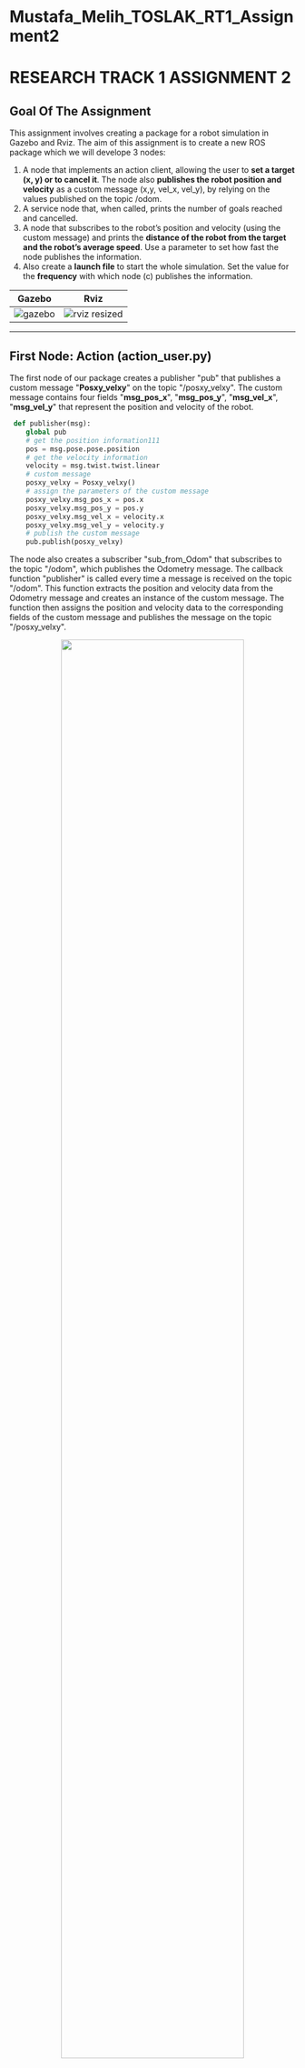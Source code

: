 # Mustafa_Melih_TOSLAK_RT1_Assignment2
RESEARCH TRACK 1  ASSIGNMENT 2
================================

## Goal Of The Assignment

This assignment involves creating a package for a robot simulation in Gazebo and Rviz. 
The aim of this assignment is to create a new ROS package which we will develope 3 nodes: 

1. A node that implements an action client, allowing the user to **set a target (x, y) or to cancel it**. The node
also **publishes the robot position and velocity** as a custom message (x,y, vel_x, vel_y), by relying on the values
published on the topic /odom.
2. A service node that, when called, prints the number of goals reached and cancelled.
3. A node that subscribes to the robot’s position and velocity (using the custom message) and prints the
**distance of the robot from the target and the robot’s average speed**. Use a parameter to set how fast the
node publishes the information.
4. Also create a **launch file** to start the whole simulation. Set the value for the **frequency** with which node (c) publishes
the information.


|   Gazebo   |   Rviz   |
|:----------:|:-----------:|
| ![gazebo](https://user-images.githubusercontent.com/58879182/213936088-b599162b-4c8a-4728-b4f6-830d56a3db6e.png) | ![rviz resized](https://user-images.githubusercontent.com/58879182/213935894-04b775d8-8a03-4a45-86b4-349905741c48.png)|

---------------------------------
## First Node: Action (action_user.py)

The first node of our package creates a publisher "pub" that publishes a custom message "**Posxy_velxy**" on the topic "/posxy_velxy". The custom message contains four fields "**msg_pos_x**", "**msg_pos_y**", "**msg_vel_x**", "**msg_vel_y**" that represent the position and velocity of the robot.

```python
 def publisher(msg):
    global pub
    # get the position information111
    pos = msg.pose.pose.position
    # get the velocity information
    velocity = msg.twist.twist.linear
    # custom message
    posxy_velxy = Posxy_velxy()
    # assign the parameters of the custom message
    posxy_velxy.msg_pos_x = pos.x
    posxy_velxy.msg_pos_y = pos.y
    posxy_velxy.msg_vel_x = velocity.x
    posxy_velxy.msg_vel_y = velocity.y
    # publish the custom message
    pub.publish(posxy_velxy)
```
The node also creates a subscriber "sub_from_Odom" that subscribes to the topic "/odom", which publishes the Odometry message. The callback function "publisher" is called every time a message is received on the topic "/odom". This function extracts the position and velocity data from the Odometry message and creates an instance of the custom message. The function then assigns the position and velocity data to the corresponding fields of the custom message and publishes the message on the topic "/posxy_velxy".

<p align="center" width="100%">
    <img width="80%" src="https://user-images.githubusercontent.com/58879182/213940945-5b4c75b8-79c5-45ce-9602-caa3081905f1.png">
</p>



Finally the "action_client()" funtion creates an action client and waits for the action server "/reaching_goal" to start. It enters a while loop that prompts the user to enter the target position or type "c" to cancel the goal. If the user enters "c", the action client cancels the goal and sets the status_goal to false. If the user inputs a target position, the function converts the inputs from strings to floats, creates a goal with the target position and sends it to the action server(Planning.action). It also sets status_goal to true.
It's a simple implementation of action client, it sends a goal to the action server and waits for the result of the goal, it could be an error, a success, or a cancelation. The user can interact with the client, setting a goal or canceling it.

<img align="right" width="50%" src="https://user-images.githubusercontent.com/58879182/213941409-7911d914-4ef2-48ae-b2bb-a1432ce44d4f.png">

```python
 def publisher(msg):
    global pub
    # get the position information111
    pos = msg.pose.pose.position
    # get the velocity information
    velocity = msg.twist.twist.linear
    # custom message
    posxy_velxy = Posxy_velxy()
    # assign the parameters of the custom message
    posxy_velxy.msg_pos_x = pos.x
    posxy_velxy.msg_pos_y = pos.y
    posxy_velxy.msg_vel_x = velocity.x
    posxy_velxy.msg_vel_y = velocity.y
    # publish the custom message
    pub.publish(posxy_velxy)
```


--------------------------------------------------------------------------------------------------------------------------------------------------

## Installation

The simulator requires a **Python 2.7** installation, the [pygame](http://pygame.org/) library, [PyPyBox2D](https://pypi.python.org/pypi/pypybox2d/2.1-r331), and [PyYAML](https://pypi.python.org/pypi/PyYAML/).

Pygame, unfortunately, can be tricky (though [not impossible](http://askubuntu.com/q/312767)) to install in virtual environments. If you are using `pip`, you might try `pip install hg+https://bitbucket.org/pygame/pygame`, or you could use your operating system's package manager. Windows users could use [Portable Python](http://portablepython.com/). PyPyBox2D and PyYAML are more forgiving, and should install just fine using `pip` or `easy_install`.

---------------------------------

## How To Run

The solutions of the assignment can be found in the **solutions (python_simulator/robot-sim/solutions)** file. In this directory, there are three different solutions of the assignment:

+ Not_autonomous_solution.py
+ Semi_autonomous_solution.py
+ Full_autonomous_solution.py

To run these solutions in the simulator **cd** to **robot-sim** directory, use `run.py`, passing it the file names.

 - Not autonomous  &rarr; ``` $ python run.py solutions/Not_autonomous_solution.py ```
 - Semi autonomous &rarr; ``` $ python run.py solutions/Semi_autonomous_solution.py ```
 - Full autonomous  &rarr; ``` $ python run.py solutions/Full_autonomous_solution.py ```

---------------------------------

## Troubleshooting

When running `python run.py <file>`, you may be presented with an error: `ImportError: No module named 'robot'`. This may be due to a conflict between sr.tools and sr.robot. To resolve, symlink simulator/sr/robot to the location of sr.tools.

On Ubuntu, this can be accomplished by:
* Find the location of srtools: `pip show sr.tools`
* Get the location. In my case this was `/usr/local/lib/python2.7/dist-packages`
* Create symlink: `ln -s path/to/simulator/sr/robot /usr/local/lib/python2.7/dist-packages/sr/`

-----------------------------------

## Not Autonomous Solution

In this solution the path of the robot already given with two array: 

* silver_tokens_offset_number = [3,2,1,0,5,4]
* golden_tokens_offset_number = [11,10,9,8,7,6]

First of all robot will search and find the silver token which offset number is equal to the first element of the **silver_tokens_offset_number** array, then it will grab it. When graping is done, robot will search for golden token token which offset number is equal to the first element of the **golden_tokens_offset_number** array and it will release the silver token near to golden token and the process will continue with the other elements of the both arrays, respectively until all the elements of arrays are processed.

Note: The issue of this solution is you have to find the offset numbers of tokens and write in the arrays **manually**. 

![Not_Autonomous_Path](https://user-images.githubusercontent.com/58879182/202065266-b522196a-5574-4ed6-9bd9-49be95bafaf7.png)



-----------------------------------

## Semi Autonomous Solution

The Semi autonomous solution can be thought of as upgrading Non autonomous solution to become more autonomous. The issue of manually entering offset numbers to the arrays found the solution here. Now robot capable of:

* Finding closest silver token and grabing it.
* Finding closest golden token and releasing silver token near to golden token.
* Not using already taken silver and golden tokens.
* Ending task when all **12** tokens are used.

**Note:** Although the robot's autonomous level increases with this solution, the user must specify the total token number **manually** in the code.

```python
 if len(Taken_tokens)==12:                       

    		print("Well done assignment completed successfully")

    		exit()
```
------------------------------------------

## Full Autonomous Solution

In this solution "manually entering" issues from Not autonomous and semi autonomous solutions are solved. After using all tokens our robot turning 360 degree to check if there is any silver token left if not ending program. Now our robot capable of:

* Finding closest silver token and grabing it.
* Finding closest golden token and releasing silver token near to golden token.
* Not using already taken silver and golden tokens.
* Ending task when there is no silver token left.

```python

  if offset in Taken_tokens:                    

		turn(+40, 0.1)                       
  		print("Looking for not already taken Silver Token")
		complete = complete + 1  
		
  		if complete == 24:    
				print("I turned 360 degree and couldn`t see any not taken  silver Token")
				print("MISSION COMPLETE")
				exit()        # And the System because there is no any silver token left
 ```
**Note:** When integer variable coplete is equal to 24 this mean our Robot turned 360 degree. Turn(40,0.1) function is turning our robot 15 degree (15*24=360).

### Flowchart Of The Full Autonomous Solution

![Full_autonomous_Flowchart_basic](https://user-images.githubusercontent.com/58879182/202076049-4c5f786d-598a-4f5f-8d76-94f5d5713e7a.png)

---------------------------------------

### Functionalities And Informations About Robot API

The API for controlling a simulated robot is designed to be as similar as possible to the [SR API][sr-api].

### Motors ###

The simulated robot has two motors configured for skid steering, connected to a two-output [Motor Board](https://studentrobotics.org/docs/kit/motor_board). The left motor is connected to output `0` and the right motor to output `1`.

The Motor Board API is identical to [that of the SR API](https://studentrobotics.org/docs/programming/sr/motors/), except that motor boards cannot be addressed by serial number. So, to turn on the spot at one quarter of full power, one might write the following:

```python
R.motors[0].m0.power = 25
R.motors[0].m1.power = -25

```
### The Grabber ###

The robot is equipped with a grabber, capable of picking up a token which is in front of the robot and within 0.4 metres of the robot's centre. To pick up a token, call the `R.grab` method:

```python
success = R.grab()
```
The `R.grab` function returns `True` if a token was successfully picked up, or `False` otherwise. If the robot is already holding a token, it will throw an `AlreadyHoldingSomethingException`.

To drop the token, call the `R.release` method.

Cable-tie flails are not implemented.

### Vision ###

To help the robot find tokens and navigate, each token has markers stuck to it, as does each wall. The `R.see` method returns a list of all the markers the robot can see, as `Marker` objects. The robot can only see markers which it is facing towards.

Each `Marker` object has the following attributes:

* `info`: a `MarkerInfo` object describing the marker itself. Has the following attributes:

  * `code`: the numeric code of the marker.

  * `marker_type`: the type of object the marker is attached to (either `MARKER_TOKEN_GOLD`, `MARKER_TOKEN_SILVER` or `MARKER_ARENA`).

  * `offset`: offset of the numeric code of the marker from the lowest numbered marker of its type. For example, token number 3 has the code 43, but offset 3.

  * `size`: the size that the marker would be in the real game, for compatibility with the SR API.

* `centre`: the location of the marker in polar coordinates, as a `PolarCoord` object. Has the following attributes:

  * `length`: the distance from the centre of the robot to the object (in metres).

  * `rot_y`: rotation about the Y axis in degrees.

* `dist`: an alias for `centre.length`

* `res`: the value of the `res` parameter of `R.see`, for compatibility with the SR API.

* `rot_y`: an alias for `centre.rot_y`

* `timestamp`: the time at which the marker was seen (when `R.see` was called).

For example, the following code lists all of the markers the robot can see:

```python
markers = R.see()
print "I can see", len(markers), "markers:"
for m in markers:
    if m.info.marker_type in (MARKER_TOKEN_GOLD, MARKER_TOKEN_SILVER):
        print " - Token {0} is {1} metres away".format( m.info.offset, m.dist )
    elif m.info.marker_type == MARKER_ARENA:
        print " - Arena marker {0} is {1} metres away".format( m.info.offset, m.dist )
```
[sr-api]: https://studentrobotics.org/docs/programming/sr/

## Conclusion

As a result our robot fully capable of finding silver and golden tokens and successfully completing the assigned task no matter how many tokens. The robot can be improved by the following methods:

* Increasing the robot's field of view
* Avoiding other tokens

**Note:** Now our robot fully autonomous but if the number of the silver and golden tokens are not equal and the number of the silver tokens is more than golden tokens number our program can be crash.
